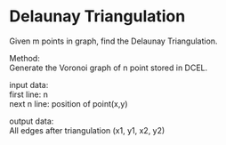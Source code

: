 # Delaunay Triangulation
Given m points in graph, find the Delaunay Triangulation.  

Method:  
Generate the Voronoi graph of n point stored in DCEL.  

input data:  
first line: n  
next n line: position of point(x,y)  

output data:  
All edges after triangulation (x1, y1, x2, y2)
